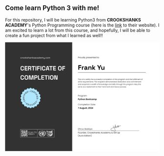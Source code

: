 ## **Come learn Python 3 with me!**

For this repository, I will be learning Python3 from **CROOKSHANKS ACADEMY**'s Python Programming course
(here is the [link](https://www.crookshanksacademy.com/) to their website).
I am excited to learn a lot from this course, and hopefully, I will be able to create a fun project from what I learned
as well!!

![image](python_certificate-1.png)

